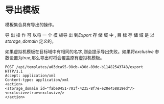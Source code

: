 # 导出模板

模板集合具有导出的操作。

导 出 操 作 可 以将 一 个 模 板导 出 到*Export* 存 储 域 中 , 目 标 存
储 域 是 以*storage\_domain* 定义的。

如果虚拟机模板在目标域中有相同的名字,则会提示导出失败。如果将*exclusive*
参数设置为*true*,那么导出时将会覆盖原有虚拟机模板。

                            
    POST /api/templates/a03dca95-98cb-430d-89dc-b11482543748/export HTTP/1.1
    Accept: application/xml
    Content-type: application/xml
    <action>
    <storage_domain id="fabe0451-701f-4235-8f7e-e20e458819ed"/>
    <exclusive>true<exclusive/>
    </action>
                            
                        

